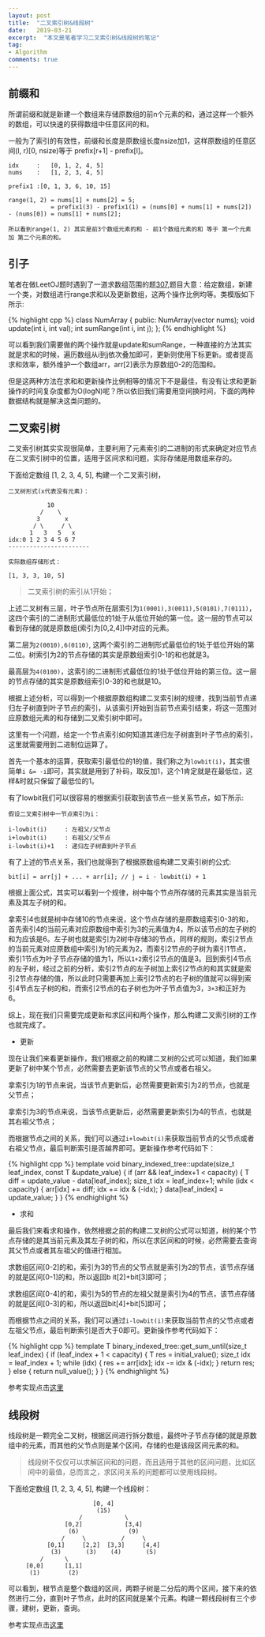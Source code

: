 ```yaml
---
layout: post
title:  "二叉索引树&线段树"
date:   2019-03-21
excerpt:  "本文是笔者学习二叉索引树&线段树的笔记"
tag:
- Algorithm
comments: true
---
```


## 前缀和

所谓前缀和就是新建一个数组来存储原数组的前n个元素的和，通过这样一个额外的数组，可以快速的获得数组中任意区间的和。

一般为了索引的有效性，前缀和长度是原数组长度nsize加1，这样原数组的任意区间(l, r)[0, nsize)等于 prefix[r+1] - prefix[l]。

```
idx     :   [0, 1, 2, 4, 5]
nums    :   [1, 2, 3, 4, 5]

prefix1 :[0, 1, 3, 6, 10, 15]

range(1, 2) = nums[1] + nums[2] = 5;
            = prefix1(3) - prefix1(1) = (nums[0] + nums[1] + nums[2]) - (nums[0]) = nums[1] + nums[2];

所以看到range(1, 2) 其实是前3个数组元素的和 - 前1个数组元素的和 等于 第一个元素 加 第二个元素的和。
```


## 引子

笔者在做LeetOJ题时遇到了一道求数组范围的题[307](https://leetcode.com/problems/range-sum-query-mutable/),题目大意：给定数组，新建一个类，对数组进行range求和以及更新数组，这两个操作比例均等。类模版如下所示:

{% highlight cpp %}
class NumArray {
public:
    NumArray(vector<int> nums);
    void update(int i, int val);
    int sumRange(int i, int j);
};
{% endhighlight %}

可以看到我们需要做的两个操作就是update和sumRange，一种直接的方法其实就是求和的时候，遍历数组从i到j依次叠加即可，更新则使用下标更新。或者提高求和效率，额外维护一个数组arr，arr[2]表示为原数组0-2的范围和。

但是这两种方法在求和和更新操作比例相等的情况下不是最佳，有没有让求和更新操作的时间复杂度都为O(logN)呢？所以依旧我们需要用空间换时间，下面的两种数据结构就是解决这类问题的。

## 二叉索引树

二叉索引树其实实现很简单，主要利用了元素索引的二进制的形式来确定对应节点在二叉索引树中的位置，适用于区间求和问题，实际存储是用数组来存的。

下面给定数组 [1, 2, 3, 4, 5], 构建一个二叉索引树，

```
二叉树形式(x代表没有元素)：

	       10
	     /	  \
	    3	    x
       / \     / \
      1	  3   5   x
idx:0 1 2 3 4 5 6 7 
-----------------------

实际数组存储形式：

[1, 3, 3, 10, 5]
```

> 二叉索引树的索引从1开始；

上述二叉树有三层，叶子节点所在层索引为`1(0001),3(0011),5(0101),7(0111)`，这四个索引的二进制形式最低位的1处于从低位开始的第一位。这一层的节点可以看到存储的就是原数组(索引为[0,2,4])中对应的元素。

第二层为`2(0010),6(0110)`, 这两个索引的二进制形式最低位的1处于低位开始的第二位。树索引为2的节点存储的其实是原数组索引0-1的和也就是3。

最高层为`4(0100)`，这索引的二进制形式最低位的1处于低位开始的第三位。这一层的节点存储的其实是原数组索引0-3的和也就是10。

根据上述分析，可以得到一个根据原数组构建二叉索引树的规律，找到当前节点递归左子树直到叶子节点的索引，从该索引开始到当前节点索引结束，将这一范围对应原数组元素的和存储到二叉索引树中即可。

这里有一个问题，给定一个节点索引如何知道其递归左子树直到叶子节点的索引，这里就需要用到二进制位运算了。

首先一个基本的运算，获取索引最低位的1的值，我们称之为`lowbit(i)`，其实很简单`i &= -i`即可，其实就是用到了补码，取反加1，这个1肯定就是在最低位，这样&时就只保留了最低位的1。

有了lowbit我们可以很容易的根据索引获取到该节点一些关系节点，如下所示:

```
假设二叉索引树中一节点索引为i：

i-lowbit(i)		: 左祖父/父节点
i+lowbit(i)		: 右祖父/父节点
i-lowbit(i)+1	: 递归左子树直到叶子节点
```

有了上述的节点关系，我们也就得到了根据原数组构建二叉索引树的公式:

```
bit[i] = arr[j] + ... + arr[i]; // j = i - lowbit(i) + 1
```

根据上面公式，其实可以看到一个规律，树中每个节点所存储的元素其实是当前元素及其左子树的和。

拿索引4也就是树中存储10的节点来说，这个节点存储的是原数组索引0-3的和，首先索引4的当前元素对应原数组中索引为3的元素值为4，所以该节点的左子树的和为应该是6。左子树也就是索引为2树中存储3的节点，同样的规则，索引2节点的当前元素对应原数组中索引为1的元素为2，而索引2节点的子树为索引1节点，索引1节点为叶子节点存储的值为1，所以`1+2`索引2节点的值是3。回到索引4节点的左子树，经过之前的分析，索引2节点的左子树加上索引2节点的和其实就是索引2节点存储的值，所以此时只需要再加上索引2节点的右子树的值就可以得到索引4节点左子树的和，而索引2节点的右子树也为叶子节点值为3，`3+3`和正好为6。

综上，现在我们只需要完成更新和求区间和两个操作，那么构建二叉索引树的工作也就完成了。

- 更新

现在让我们来看更新操作，我们根据之前的构建二叉树的公式可以知道，我们如果更新了树中某个节点，必然需要去更新该节点的父节点或者右祖父。

拿索引为1的节点来说，当该节点更新后，必然需要更新索引为2的节点，也就是父节点；

拿索引为3的节点来说，当该节点更新后，必然需要更新索引为4的节点，也就是其右祖父节点；

而根据节点之间的关系，我们可以通过`i+lowbit(i)`来获取当前节点的父节点或者右祖父节点，最后判断索引是否越界即可。更新操作参考代码如下：

{% highlight cpp %}
template <typename T>
void binary_indexed_tree<T>::update(size_t leaf_index, const T &update_value) {
    if (arr && leaf_index+1 < capacity) {
        T diff = update_value - data[leaf_index];
        size_t idx = leaf_index+1;
        while (idx < capacity) {
            arr[idx] += diff;
            idx += idx & (-idx);
        }
        data[leaf_index] = update_value;
    }
}
{% endhighlight %}

- 求和

最后我们来看求和操作，依然根据之前的构建二叉树的公式可以知道，树的某个节点存储的是其当前元素及其左子树的和，所以在求区间和的时候，必然需要去查询其父节点或者其左祖父的值进行相加。

求数组区间[0-2]的和，索引为3的节点的父节点就是索引为2的节点，该节点存储的就是区间[0-1]的和，所以返回b
it[2]+bit[3]即可；

求数组区间[0-4]的和，索引为5的节点的左祖父就是索引为4的节点，该节点存储的就是区间[0-3]的和，所以返回bit[4]+bit[5]即可；

而根据节点之间的关系，我们可以通过`i-lowbit(i)`来获取当前节点的父节点或者左祖父节点，最后判断索引是否大于0即可。更新操作参考代码如下：

{% highlight cpp %}
template <typename T>
T binary_indexed_tree<T>::get_sum_until(size_t leaf_index) {
    if (leaf_index + 1 < capacity) {
        T res = initial_value();
        size_t idx = leaf_index + 1;
        while (idx) {
            res += arr[idx];
            idx -= idx & (-idx);
        }
        return res;
    } else {
        return null_value();
    }
}
{% endhighlight %}

	
参考实现点击[这里](https://github.com/longjianjiang/Algorithms/blob/master/data_structures/binary_indexed_tree.h)

## 线段树

线段树是一颗完全二叉树，根据区间进行拆分数组，最终叶子节点存储的就是原数组中的元素，而其他的父节点则是某个区间，存储的也是该段区间元素的和。

> 线段树不仅仅可以求解区间和的问题，而且适用于其他的区间问题，比如区间中的最值，总而言之，求区间关系的问题都可以使用线段树。

下面给定数组 [1, 2, 3, 4, 5], 构建一个线段树：

```
				        [0, 4]
				         (15)
		            /			 \
	            [0,2]			 [3,4]
	             (6)			  (9)
	           /     \          /     \
           [0,1]     [2,2]  [3,3]     [4,4]
            (3)       (3)    (4)       (5)
         /      \
     [0,0]      [1,1]
      (1)        (2)
```

可以看到，根节点是整个数组的区间，两颗子树是二分后的两个区间，接下来的依然进行二分，直到叶子节点，此时的区间就是某个元素。构建一颗线段树有三个步骤，建树，更新，查询。

参考实现点击[这里](https://github.com/longjianjiang/Algorithms/blob/master/data_structures/segment_tree.h)
